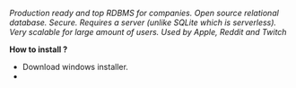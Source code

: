 *Production ready and top RDBMS for companies. Open source relational database. Secure. Requires a server (unlike SQLite which is serverless). Very scalable for large amount of users. Used by Apple, Reddit and Twitch*

**How to install ?**
- Download windows installer.
- 
